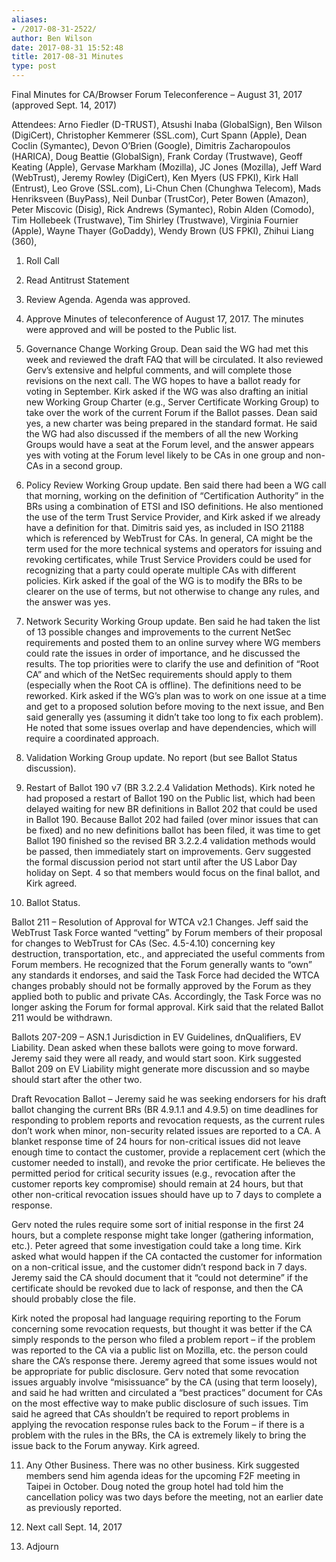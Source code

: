```yaml
---
aliases:
- /2017-08-31-2522/
author: Ben Wilson
date: 2017-08-31 15:52:48
title: 2017-08-31 Minutes
type: post
---
```


Final Minutes for CA/Browser Forum Teleconference – August 31, 2017 (approved Sept. 14, 2017)

Attendees: Arno Fiedler (D-TRUST), Atsushi Inaba (GlobalSign), Ben Wilson (DigiCert), Christopher Kemmerer (SSL.com), Curt Spann (Apple), Dean Coclin (Symantec), Devon O’Brien (Google), Dimitris Zacharopoulos (HARICA), Doug Beattie (GlobalSign), Frank Corday (Trustwave), Geoff Keating (Apple), Gervase Markham (Mozilla), JC Jones (Mozilla), Jeff Ward (WebTrust), Jeremy Rowley (DigiCert), Ken Myers (US FPKI), Kirk Hall (Entrust), Leo Grove (SSL.com), Li-Chun Chen (Chunghwa Telecom), Mads Henriksveen (BuyPass), Neil Dunbar (TrustCor), Peter Bowen (Amazon), Peter Miscovic (Disig), Rick Andrews (Symantec), Robin Alden (Comodo), Tim Hollebeek (Trustwave), Tim Shirley (Trustwave), Virginia Fournier (Apple), Wayne Thayer (GoDaddy), Wendy Brown (US FPKI), Zhihui Liang (360),

1. Roll Call

1. Read Antitrust Statement

1. Review Agenda. Agenda was approved.

1. Approve Minutes of teleconference of August 17, 2017. The minutes were approved and will be posted to the Public list.

1. Governance Change Working Group. Dean said the WG had met this week and reviewed the draft FAQ that will be circulated. It also reviewed Gerv’s extensive and helpful comments, and will complete those revisions on the next call. The WG hopes to have a ballot ready for voting in September. Kirk asked if the WG was also drafting an initial new Working Group Charter (e.g., Server Certificate Working Group) to take over the work of the current Forum if the Ballot passes. Dean said yes, a new charter was being prepared in the standard format. He said the WG had also discussed if the members of all the new Working Groups would have a seat at the Forum level, and the answer appears yes with voting at the Forum level likely to be CAs in one group and non-CAs in a second group.

1. Policy Review Working Group update. Ben said there had been a WG call that morning, working on the definition of “Certification Authority” in the BRs using a combination of ETSI and ISO definitions. He also mentioned the use of the term Trust Service Provider, and Kirk asked if we already have a definition for that. Dimitris said yes, as included in ISO 21188 which is referenced by WebTrust for CAs. In general, CA might be the term used for the more technical systems and operators for issuing and revoking certificates, while Trust Service Providers could be used for recognizing that a party could operate multiple CAs with different policies. Kirk asked if the goal of the WG is to modify the BRs to be clearer on the use of terms, but not otherwise to change any rules, and the answer was yes.

1. Network Security Working Group update. Ben said he had taken the list of 13 possible changes and improvements to the current NetSec requirements and posted them to an online survey where WG members could rate the issues in order of importance, and he discussed the results. The top priorities were to clarify the use and definition of “Root CA” and which of the NetSec requirements should apply to them (especially when the Root CA is offline). The definitions need to be reworked. Kirk asked if the WG’s plan was to work on one issue at a time and get to a proposed solution before moving to the next issue, and Ben said generally yes (assuming it didn’t take too long to fix each problem). He noted that some issues overlap and have dependencies, which will require a coordinated approach.

1. Validation Working Group update. No report (but see Ballot Status discussion).

1. Restart of Ballot 190 v7 (BR 3.2.2.4 Validation Methods). Kirk noted he had proposed a restart of Ballot 190 on the Public list, which had been delayed waiting for new BR definitions in Ballot 202 that could be used in Ballot 190. Because Ballot 202 had failed (over minor issues that can be fixed) and no new definitions ballot has been filed, it was time to get Ballot 190 finished so the revised BR 3.2.2.4 validation methods would be passed, then immediately start on improvements. Gerv suggested the formal discussion period not start until after the US Labor Day holiday on Sept. 4 so that members would focus on the final ballot, and Kirk agreed.

1. Ballot Status.

Ballot 211 – Resolution of Approval for WTCA v2.1 Changes. Jeff said the WebTrust Task Force wanted “vetting” by Forum members of their proposal for changes to WebTrust for CAs (Sec. 4.5-4.10) concerning key destruction, transportation, etc., and appreciated the useful comments from Forum members. He recognized that the Forum generally wants to “own” any standards it endorses, and said the Task Force had decided the WTCA changes probably should not be formally approved by the Forum as they applied both to public and private CAs. Accordingly, the Task Force was no longer asking the Forum for formal approval. Kirk said that the related Ballot 211 would be withdrawn.

Ballots 207-209 – ASN.1 Jurisdiction in EV Guidelines, dnQualifiers, EV Liability. Dean asked when these ballots were going to move forward. Jeremy said they were all ready, and would start soon. Kirk suggested Ballot 209 on EV Liability might generate more discussion and so maybe should start after the other two.

Draft Revocation Ballot – Jeremy said he was seeking endorsers for his draft ballot changing the current BRs (BR 4.9.1.1 and 4.9.5) on time deadlines for responding to problem reports and revocation requests, as the current rules don’t work when minor, non-security related issues are reported to a CA. A blanket response time of 24 hours for non-critical issues did not leave enough time to contact the customer, provide a replacement cert (which the customer needed to install), and revoke the prior certificate. He believes the permitted period for critical security issues (e.g., revocation after the customer reports key compromise) should remain at 24 hours, but that other non-critical revocation issues should have up to 7 days to complete a response.

Gerv noted the rules require some sort of initial response in the first 24 hours, but a complete response might take longer (gathering information, etc.). Peter agreed that some investigation could take a long time. Kirk asked what would happen if the CA contacted the customer for information on a non-critical issue, and the customer didn’t respond back in 7 days. Jeremy said the CA should document that it “could not determine” if the certificate should be revoked due to lack of response, and then the CA should probably close the file.

Kirk noted the proposal had language requiring reporting to the Forum concerning some revocation requests, but thought it was better if the CA simply responds to the person who filed a problem report – if the problem was reported to the CA via a public list on Mozilla, etc. the person could share the CA’s response there. Jeremy agreed that some issues would not be appropriate for public disclosure. Gerv noted that some revocation issues arguably involve “misissuance” by the CA (using that term loosely), and said he had written and circulated a “best practices” document for CAs on the most effective way to make public disclosure of such issues. Tim said he agreed that CAs shouldn’t be required to report problems in applying the revocation response rules back to the Forum – if there is a problem with the rules in the BRs, the CA is extremely likely to bring the issue back to the Forum anyway. Kirk agreed.

11. Any Other Business. There was no other business. Kirk suggested members send him agenda ideas for the upcoming F2F meeting in Taipei in October. Doug noted the group hotel had told him the cancellation policy was two days before the meeting, not an earlier date as previously reported.

01. Next call Sept. 14, 2017

01. Adjourn